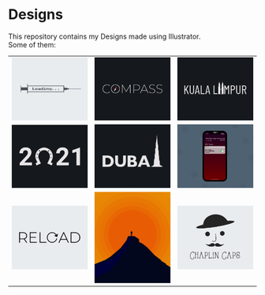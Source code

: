 # Designs
This repository contains my Designs made using Illustrator.<br>
Some of them:<br>
<table>
<tr><td><img src="./2020-11/png/30.11.2020.png"></td><td><img src="./2020-12/png/12.12.2020.png"></td><td><img src="./2020-12/png/29.12.2020.png"></td></tr>
<tr><td><img src="./2021-01/png/01.01.2021.png"></td><td><img src="./2020-12/png/14.12.2020.png"></td><td><img src="./2020-11/png/19.11.2020 - 2.png"></td></tr>
<tr><td><img src="./2020-11/png/25.11.2020.png"></td><td><img src="./2020-11/png/15.11.2020.png"></td><td><img src="./2020-11/png/18.11.2020.png"></td></tr>
</table>
